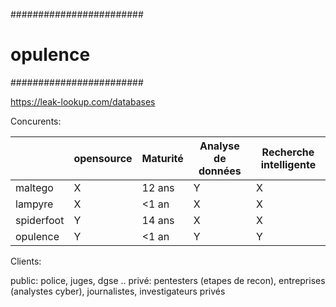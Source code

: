 ########################
# opulence
########################

https://leak-lookup.com/databases

Concurents:

|   |opensource   | Maturité  | Analyse de données  | Recherche intelligente  |
|---|---|---|---|---|
| maltego  | X  | 12 ans  | Y  | X  |
| lampyre  |  X | <1 an  | X  |  X |
| spiderfoot  | Y  | 14 ans  |  X |  X |
| opulence  |  Y | <1 an  | Y  | Y  |


Clients:

public:  police, juges, dgse ..
privé: pentesters (etapes de recon), entreprises (analystes cyber), journalistes, investigateurs privés 